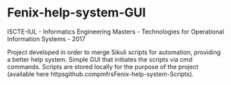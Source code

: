 # Fenix-help-system-GUI
ISCTE-IUL - Informatics Engineering Masters - Technologies for Operational Information Systems - 2017

Project developed in order to merge Sikuli scripts for automation, providing a better help system.
Simple GUI that initiates the scripts via cmd commands. 
Scripts are stored locally for the purpose of the project (available here httpsgithub.compmfrsFenix-help-system-Scripts). 
